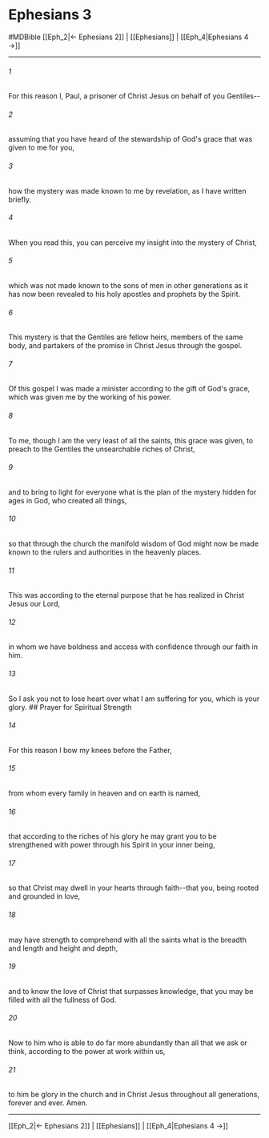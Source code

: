 # Ephesians 3
#MDBible
[[Eph_2|← Ephesians 2]] | [[Ephesians]] | [[Eph_4|Ephesians 4 →]]

***

###### 1 
For this reason I, Paul, a prisoner of Christ Jesus on behalf of you Gentiles-- 

###### 2 
assuming that you have heard of the stewardship of God's grace that was given to me for you, 

###### 3 
how the mystery was made known to me by revelation, as I have written briefly. 

###### 4 
When you read this, you can perceive my insight into the mystery of Christ, 

###### 5 
which was not made known to the sons of men in other generations as it has now been revealed to his holy apostles and prophets by the Spirit. 

###### 6 
This mystery is that the Gentiles are fellow heirs, members of the same body, and partakers of the promise in Christ Jesus through the gospel. 

###### 7 
Of this gospel I was made a minister according to the gift of God's grace, which was given me by the working of his power. 

###### 8 
To me, though I am the very least of all the saints, this grace was given, to preach to the Gentiles the unsearchable riches of Christ, 

###### 9 
and to bring to light for everyone what is the plan of the mystery hidden for ages in God, who created all things, 

###### 10 
so that through the church the manifold wisdom of God might now be made known to the rulers and authorities in the heavenly places. 

###### 11 
This was according to the eternal purpose that he has realized in Christ Jesus our Lord, 

###### 12 
in whom we have boldness and access with confidence through our faith in him. 

###### 13 
So I ask you not to lose heart over what I am suffering for you, which is your glory. ## Prayer for Spiritual Strength 

###### 14 
For this reason I bow my knees before the Father, 

###### 15 
from whom every family in heaven and on earth is named, 

###### 16 
that according to the riches of his glory he may grant you to be strengthened with power through his Spirit in your inner being, 

###### 17 
so that Christ may dwell in your hearts through faith--that you, being rooted and grounded in love, 

###### 18 
may have strength to comprehend with all the saints what is the breadth and length and height and depth, 

###### 19 
and to know the love of Christ that surpasses knowledge, that you may be filled with all the fullness of God. 

###### 20 
Now to him who is able to do far more abundantly than all that we ask or think, according to the power at work within us, 

###### 21 
to him be glory in the church and in Christ Jesus throughout all generations, forever and ever. Amen. 

***

[[Eph_2|← Ephesians 2]] | [[Ephesians]] | [[Eph_4|Ephesians 4 →]]
